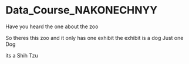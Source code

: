 # Data_Course_NAKONECHNYY

Have you heard the one
about the zoo

So theres this zoo
and
it only has one exhibit
the exhibit is
a dog
Just one
Dog


its a Shih Tzu


